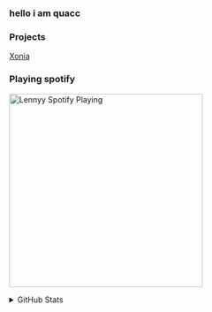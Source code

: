 ### hello i am quacc

### Projects

[Xonia](https://github.com/XoniaPlay)

### Playing spotify

[<img src="https://now-playing-Lennyy.vercel.app/api/spotify-playing" alt="Lennyy Spotify Playing" width="350" />](https://open.spotify.com/user/8z84sdzmvrfls3giimc8xjkom)


<details>
  <summary>GitHub Stats</summary>

  <img align="left" alt="codeSTACKr's GitHub Stats" src="https://github-readme-stats.codestackr.vercel.app/api?username=JOEMAMAHACKER&show_icons=true&hide_border=true" />

</details>

